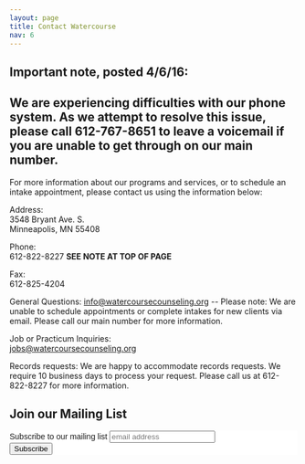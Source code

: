 ```yaml
---
layout: page
title: Contact Watercourse
nav: 6
---
```


## Important note, posted 4/6/16:

## We are experiencing difficulties with our phone system. As we attempt to resolve this issue, please call 612-767-8651 to leave a voicemail if you are unable to get through on our main number.

For more information about our programs and services, or to schedule an intake appointment, please contact us using the information below:
 
Address:  
    3548 Bryant Ave. S.  
    Minneapolis, MN 55408
 
Phone:  
    612-822-8227  **SEE NOTE AT TOP OF PAGE**
   
 
Fax:  
    612-825-4204
 
General Questions: 
    [info@watercoursecounseling.org]() -- Please note: We are unable to schedule appointments or complete intakes for new clients via email. Please call our main number for more information.
 
Job or Practicum Inquiries:  
    [jobs@watercoursecounseling.org]()
    
Records requests:
 We are happy to accommodate records requests. We require 10 business days to process your request. Please call us at 612-822-8227 for more information.

## Join our Mailing List

<!-- Begin MailChimp Signup Form -->
<link href="//cdn-images.mailchimp.com/embedcode/slim-081711.css" rel="stylesheet" type="text/css">
<style type="text/css">
	#mc_embed_signup{background:#fff; clear:left; font:14px Helvetica,Arial,sans-serif; }
	/* Add your own MailChimp form style overrides in your site stylesheet or in this style block.
	   We recommend moving this block and the preceding CSS link to the HEAD of your HTML file. */
</style>
<div id="mc_embed_signup">
<form action="//watercoursecounseling.us2.list-manage.com/subscribe/post?u=5e685521112df398aa8bb1a1d&amp;id=623ba0b8d1" method="post" id="mc-embedded-subscribe-form" name="mc-embedded-subscribe-form" class="validate" target="_blank" novalidate>
    <div id="mc_embed_signup_scroll">
	<label for="mce-EMAIL">Subscribe to our mailing list</label>
	<input type="email" value="" name="EMAIL" class="email" id="mce-EMAIL" placeholder="email address" required>
    <!-- real people should not fill this in and expect good things - do not remove this or risk form bot signups-->
    <div style="position: absolute; left: -5000px;"><input type="text" name="b_5e685521112df398aa8bb1a1d_623ba0b8d1" tabindex="-1" value=""></div>
    <div class="clear"><input type="submit" value="Subscribe" name="subscribe" id="mc-embedded-subscribe" class="button"></div>
    </div>
</form>
</div>
<!--End mc_embed_signup-->
